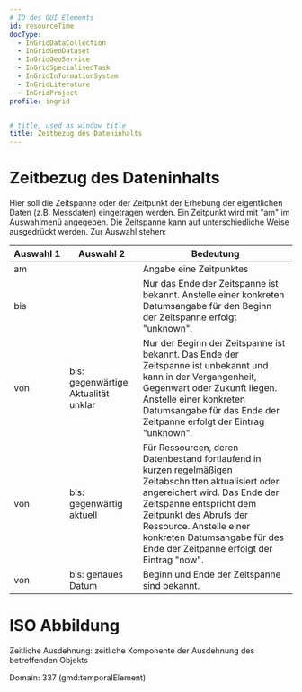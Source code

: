 ```yaml
---
# ID des GUI Elements
id: resourceTime
docType:
  - InGridDataCollection
  - InGridGeoDataset
  - InGridGeoService
  - InGridSpecialisedTask
  - InGridInformationSystem
  - InGridLiterature
  - InGridProject
profile: ingrid


# title, used as window title
title: Zeitbezug des Dateninhalts
---
```


# Zeitbezug des Dateninhalts

Hier soll die Zeitspanne oder der Zeitpunkt der Erhebung
der eigentlichen Daten (z.B. Messdaten) eingetragen werden.
Ein Zeitpunkt wird mit "am" im Auswahlmenü angegeben.
Die Zeitspanne kann auf unterschiedliche Weise
ausgedrückt werden. Zur Auswahl stehen:


| Auswahl&nbsp;1 | Auswahl 2                  | Bedeutung                                                                                                                                                                                                                                                                                           |
|----------------|----------------------------|-----------------------------------------------------------------------------------------------------------------------------------------------------------------------------------------------------------------------------------------------------------------------------------------------------| 
| am             |                            | Angabe eine Zeitpunktes                                                                                                                                                                                                                                                                             |
| bis            |                            | Nur das Ende der Zeitspanne ist bekannt. Anstelle einer konkreten Datumsangabe für den Beginn der Zeitspanne erfolgt "unknown".                                                                                                                                                                     |
| von            | bis: gegenwärtige Aktualität unklar | Nur der Beginn der Zeitspanne ist bekannt. Das Ende der Zeitspanne ist unbekannt und kann in der Vergangenheit, Gegenwart oder Zukunft liegen. Anstelle einer konkreten Datumsangabe für das Ende der Zeitpanne erfolgt der Eintrag "unknown".                                                      |
| von            | bis: gegenwärtig aktuell  | Für Ressourcen, deren Datenbestand fortlaufend in kurzen regelmäßigen Zeitabschnitten aktualisiert oder angereichert wird. Das Ende der Zeitspanne entspricht dem Zeitpunkt des Abrufs der Ressource. Anstelle einer konkreten Datumsangabe für des Ende der Zeitpanne erfolgt der Eintrag "now".   |
| von            | bis: genaues Datum         | Beginn und Ende der Zeitspanne sind bekannt.                                                                                                                                                                                                                                                        |

# ISO Abbildung

Zeitliche Ausdehnung: zeitliche Komponente der Ausdehnung des betreffenden Objekts

Domain: 337 (gmd:temporalElement)

